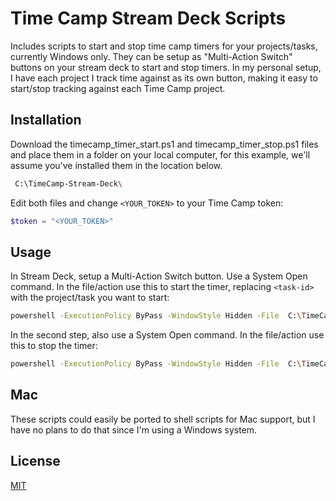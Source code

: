 # Time Camp Stream Deck Scripts

Includes scripts to start and stop time camp timers for your projects/tasks, currently Windows only.  They can be setup as "Multi-Action Switch" buttons on your stream deck to start and stop timers.
In my personal setup, I have each project I track time against as its own button, making it easy to start/stop tracking against each Time Camp project.

## Installation

Download the timecamp_timer_start.ps1 and timecamp_timer_stop.ps1 files and place them in a folder on your local computer, for this example, we'll assume you've installed them in the location below.  

```bash
 C:\TimeCamp-Stream-Deck\
```

Edit both files and change `<YOUR_TOKEN>` to your Time Camp token:
```powershell
$token = "<YOUR_TOKEN>"
```

## Usage

In Stream Deck, setup a Multi-Action Switch button. Use a System Open command. In the file/action use this to start the timer, replacing `<task-id>` with the project/task you want to start:

```bash
powershell -ExecutionPolicy ByPass -WindowStyle Hidden -File  C:\TimeCamp-Stream-Deck\timecamp_timer_start.ps1 <task-id>
```

In the second step, also use a System Open command. In the file/action use this to stop the timer:

```bash
powershell -ExecutionPolicy ByPass -WindowStyle Hidden -File  C:\TimeCamp-Stream-Deck\timecamp_timer_stop.ps1
```

## Mac
These scripts could easily be ported to shell scripts for Mac support, but I have no plans to do that since I'm using a Windows system.

## License
[MIT](https://choosealicense.com/licenses/mit/)

